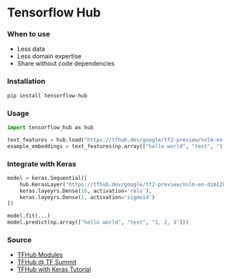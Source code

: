 
# Tensorflow Hub

### When to use

* Less data
* Less domain expertise
* Share without code dependencies


### Installation

```bash
pip install tensorflow-hub
```

### Usage

```python
import tensorflow_hub as hub

text_features = hub.load("https://tfhub.dev/google/tf2-preview/nnlm-en-dim128/1")
example_embeddings = text_features(np.array(["hello world", "test", "1, 2, 3"]))
```

### Integrate with Keras

```python
model = keras.Sequential([
    hub.KerasLayer("https://tfhub.dev/google/tf2-preview/nnlm-en-dim128/1", output_shape=[128]),
    keras.layeyrs.Dense(16, activation='relu'),
    keras.layeyrs.Dense(1, activation='sigmoid')
])

model.fit(...)
model.predict(np.array(["hello world", "test", "1, 2, 3"]))
```

### Source

* [TFHub Modules](https://www.tfhub.dev)
* [TFHub @ TF Summit](https://www.youtube.com/watch?v=y_qUJIfkbPs)
* [TFHub with Keras Tutorial](https://www.tensorflow.org/tutorials/images/hub_with_keras)